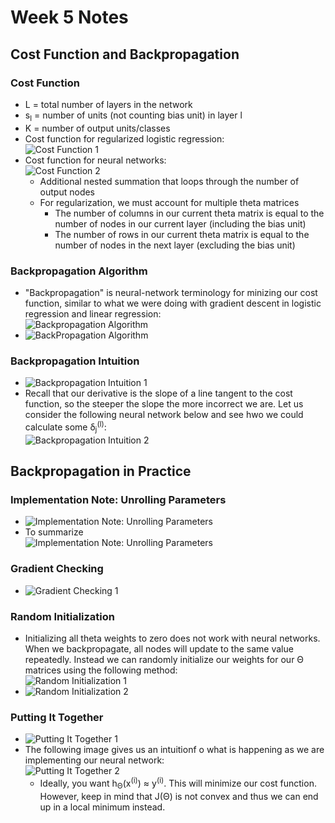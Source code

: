 # Week 5 Notes

## Cost Function and Backpropagation

### Cost Function
- L = total number of layers in the network
- s<sub>l</sub> = number of units (not counting bias unit) in layer l
- K = number of output units/classes
- Cost function for regularized logistic regression:<br />
  ![Cost Function 1](images/cost_function_1.png)
- Cost function for neural networks:<br />
  ![Cost Function 2](images/cost_function_2.png)
  - Additional nested summation that loops through the number of output nodes
  - For regularization, we must account for multiple theta matrices
    - The number of columns in our current theta matrix is equal to the number of nodes in our current layer (including the bias unit)
    - The number of rows in our current theta matrix is equal to the number of nodes in the next layer (excluding the bias unit)
### Backpropagation Algorithm
- "Backpropagation" is neural-network terminology for minizing our cost function, similar to what we were doing with gradient descent in logistic regression and linear regression:<br />
  ![Backpropagation Algorithm](images/backpropagation_algorithm_1.png)
- ![BackPropagation Algorithm](images/backpropagation_algorithm_2.png)
### Backpropagation Intuition
- ![Backpropagation Intuition 1](images/backpropagation_intuition_1.png)
- Recall that our derivative is the slope of a line tangent to the cost function, so the steeper the slope the more incorrect we are. Let us consider the following neural network below and see hwo we could calculate some &delta;<sub>j</sub><sup>(l)</sup>:<br />
  ![Backpropagation Intuition 2](images/backpropagation_intuition_2.png)

## Backpropagation in Practice

### Implementation Note: Unrolling Parameters
- ![Implementation Note: Unrolling Parameters](images/implementation_note_unrolling_parameters_1.png)
- To summarize<br />
  ![Implementation Note: Unrolling Parameters](images/implementation_note_unrolling_parameters_2.png)
### Gradient Checking
- ![Gradient Checking 1](images/gradient_checking_1.png)
### Random Initialization
- Initializing all theta weights to zero does not work with neural networks. When we backpropagate, all nodes will update to the same value repeatedly. Instead we can randomly initialize our weights for our &Theta; matrices using the following method:<br />
  ![Random Initialization 1](images/random_initialization_1.png)
- ![Random Initialization 2](images/random_initialization_2.png)
### Putting It Together
- ![Putting It Together 1](images/putting_it_together_1.png)
- The following image gives us an intuitionf o what is happening as we are implementing our neural network:<br />
  ![Putting It Together 2](images/putting_it_together_2.png)
  - Ideally, you want h<sub>&Theta;</sub>(x<sup>(i)</sup>) &approx; y<sup>(i)</sup>. This will minimize our cost function. However, keep in mind that J(&Theta;) is not convex and thus we can end up in a local minimum instead.